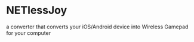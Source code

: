 # NETlessJoy
a converter that converts your iOS/Android device into Wireless Gamepad for your computer
